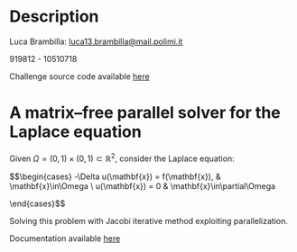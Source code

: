 # Description

Luca Brambilla: luca13.brambilla@mail.polimi.it

919812 - 10510718

Challenge source code available [here](https://github.com/luca-brambilla/APSC_challenge3)

# A matrix–free parallel solver for the Laplace equation

Given $\Omega = (0,1)\times(0,1) \subset \mathbb{R}^2$, consider the Laplace equation:

$$\begin{cases}
-\Delta u(\mathbf{x}) = f(\mathbf{x}), & \mathbf{x}\in\Omega \\
u(\mathbf{x}) = 0 & \mathbf{x}\in\partial\Omega

\end{cases}$$

Solving this problem with Jacobi iterative method exploiting parallelization. 

Documentation  available 
[here](https://luca-brambilla.github.io/APSC_challenge3/)